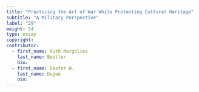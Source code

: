 ```yaml
---
title: "Practicing the Art of War While Protecting Cultural Heritage"
subtitle: "A Military Perspective"
label: "29"
weight: 54
type: essay
copyright:
contributor:
  - first_name: Ruth Margolies
    last_name: Beitler
    bio:
  - first_name: Dexter W.
    last_name: Dugan
    bio:
---
```

